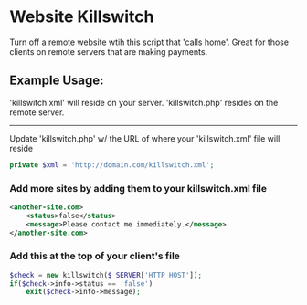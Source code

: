 # Website Killswitch

Turn off a remote website wtih this script that 'calls home'.  Great for those clients on remote servers that are making payments.


## Example Usage:

'killswitch.xml' will reside on your server.  'killswitch.php' resides on the remote server.

----

Update 'killswitch.php' w/ the URL of where your 'killswitch.xml' file will reside
```php
private $xml = 'http://domain.com/killswitch.xml';
```

### Add more sites by adding them to your killswitch.xml file
```xml
<another-site.com>
	<status>false</status>
	<message>Please contact me immediately.</message>
</another-site.com>
```

### Add this at the top of your client's file
```php
$check = new killswitch($_SERVER['HTTP_HOST']);
if($check->info->status == 'false')
	exit($check->info->message);
```
